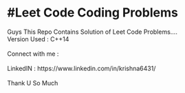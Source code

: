 <h1>#Leet Code Coding Problems</h1>
Guys This Repo Contains Solution of Leet Code Problems....<br>
Version Used : C++14<br><br>
Connect with me :<br><br>
LinkedIN : https://www.linkedin.com/in/krishna6431/<br><br>
Thank U So Much<br><br>
